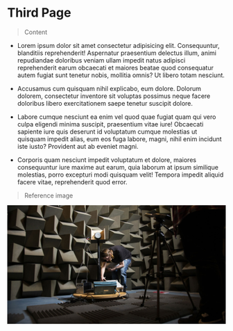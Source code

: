 # Third Page

> Content

- Lorem ipsum dolor sit amet consectetur adipisicing elit. Consequuntur, blanditiis reprehenderit! Aspernatur praesentium delectus illum, animi repudiandae doloribus veniam ullam impedit natus adipisci reprehenderit earum obcaecati et maiores beatae quod consequatur autem fugiat sunt tenetur nobis, mollitia omnis? Ut libero totam nesciunt. 

- Accusamus cum quisquam nihil explicabo, eum dolore. Dolorum dolorem, consectetur inventore sit voluptas possimus neque facere doloribus libero exercitationem saepe tenetur suscipit dolore. 

- Labore cumque nesciunt ea enim vel quod quae fugiat quam qui vero culpa eligendi minima suscipit, praesentium vitae iure! Obcaecati sapiente iure quis deserunt id voluptatum cumque molestias ut quisquam impedit alias, eum eos fuga labore, magni, nihil enim incidunt iste iusto? Provident aut ab eveniet magni. 

- Corporis quam nesciunt impedit voluptatum et dolore, maiores consequuntur iure maxime aut earum, quia laborum at ipsum similique molestias, porro excepturi modi quisquam velit! Tempora impedit aliquid facere vitae, reprehenderit quod error.

> Reference image

![image3](./assets/img_2.jpg)